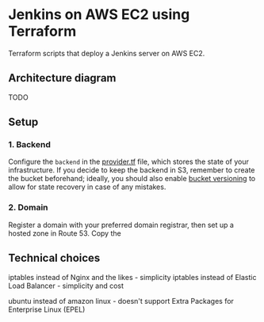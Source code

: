 # Jenkins on AWS EC2 using Terraform

Terraform scripts that deploy a Jenkins server on AWS EC2.

## Architecture diagram

TODO

## Setup

### 1. Backend

Configure the `backend` in the [provider.tf](./provider.tf) file, which stores the state of your infrastructure.
If you decide to keep the backend in S3, remember to create the bucket beforehand; ideally, you should also
enable [bucket versioning](https://docs.aws.amazon.com/AmazonS3/latest/userguide/manage-versioning-examples.html)
to allow for state recovery in case of any mistakes.

### 2. Domain

Register a domain with your preferred domain registrar, then set up a hosted zone in Route 53. Copy the 


## Technical choices



iptables instead of Nginx and the likes - simplicity
iptables instead of Elastic Load Balancer - simplicity and cost

ubuntu instead of amazon linux - doesn't support Extra Packages for Enterprise Linux (EPEL)